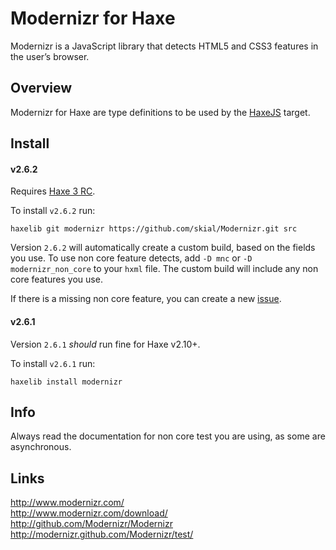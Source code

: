 # Modernizr for Haxe #

Modernizr is a JavaScript library that detects HTML5 and CSS3 features in the user’s browser.

## Overview ##

Modernizr for Haxe are type definitions to be used by the [HaxeJS](http://www.haxejs.org/) target.

## Install ##

#### v2.6.2 ####

Requires [Haxe 3 RC](http://haxe.org/manual/haxe3).

To install `v2.6.2` run:

```
haxelib git modernizr https://github.com/skial/Modernizr.git src
```

Version `2.6.2` will automatically create a custom build, based on the fields you use. 
To use non core feature detects, add `-D mnc` or `-D modernizr_non_core` to your `hxml` file. The custom build will
include any non core features you use.

If there is a missing non core feature, you can create a new [issue](https://github.com/skial/Modernizr/issues).

#### v2.6.1 ####

Version `2.6.1` _should_ run fine for Haxe v2.10+.

To install `v2.6.1` run:
	
```
haxelib install modernizr
```

## Info ##
	
Always read the documentation for non core test you are using, as some are asynchronous.

## Links ##

http://www.modernizr.com/  
http://www.modernizr.com/download/  
http://github.com/Modernizr/Modernizr  
http://modernizr.github.com/Modernizr/test/  
